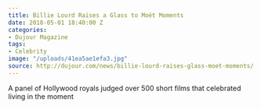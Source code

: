 ```yaml
---
title: Billie Lourd Raises a Glass to Moët Moments
date: 2018-05-01 18:40:00 Z
categories:
- Dujour Magazine
tags:
- Celebrity
image: "/uploads/41ea5ae1efa3.jpg"
source: http://dujour.com/news/billie-lourd-raises-glass-moet-moments/
---
```


A panel of Hollywood royals judged over 500 short films that celebrated living in the moment

